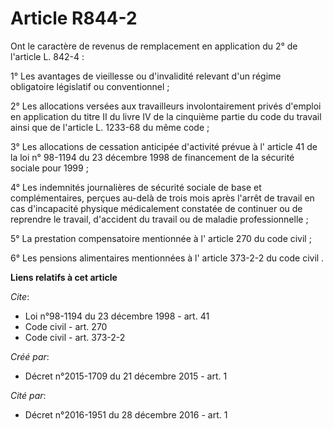 # Article R844-2

Ont le caractère de revenus de remplacement en application du 2° de l'article L. 842-4 : 

1° Les avantages de vieillesse ou d'invalidité relevant d'un régime obligatoire législatif ou conventionnel ; 

2° Les allocations versées aux travailleurs involontairement privés d'emploi en application du titre II du livre IV de la
cinquième partie du code du travail ainsi que de l'article L. 1233-68 du même code ; 

3° Les allocations de cessation anticipée d'activité prévue à l' article 41 de la loi n° 98-1194 du 23 décembre 1998 de
financement de la sécurité sociale pour 1999 ; 

4° Les indemnités journalières de sécurité sociale de base et complémentaires, perçues au-delà de trois mois après l'arrêt de
travail en cas d'incapacité physique médicalement constatée de continuer ou de reprendre le travail, d'accident du travail ou
de maladie professionnelle ; 

5° La prestation compensatoire mentionnée à l' article 270 du code civil ; 

6° Les pensions alimentaires mentionnées à l' article 373-2-2 du code civil .

**Liens relatifs à cet article**

_Cite_:

  - Loi n°98-1194 du 23 décembre 1998 - art. 41
  - Code civil - art. 270
  - Code civil - art. 373-2-2

_Créé par_:

  - Décret n°2015-1709 du 21 décembre 2015 - art. 1

_Cité par_:

  - Décret n°2016-1951 du 28 décembre 2016 - art. 1
